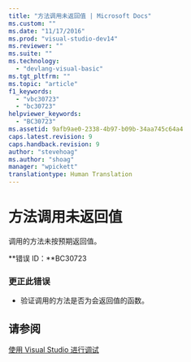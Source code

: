 ```yaml
---
title: "方法调用未返回值 | Microsoft Docs"
ms.custom: ""
ms.date: "11/17/2016"
ms.prod: "visual-studio-dev14"
ms.reviewer: ""
ms.suite: ""
ms.technology: 
  - "devlang-visual-basic"
ms.tgt_pltfrm: ""
ms.topic: "article"
f1_keywords: 
  - "vbc30723"
  - "bc30723"
helpviewer_keywords: 
  - "BC30723"
ms.assetid: 9afb9ae0-2338-4b97-b09b-34aa745c64a4
caps.latest.revision: 9
caps.handback.revision: 9
author: "stevehoag"
ms.author: "shoag"
manager: "wpickett"
translationtype: Human Translation
---
```

# 方法调用未返回值
调用的方法未按预期返回值。  
  
 **错误 ID：**BC30723  
  
### 更正此错误  
  
-   验证调用的方法是否为会返回值的函数。  
  
## 请参阅  
 [使用 Visual Studio 进行调试](/visual-studio/debugger/debugging-in-visual-studio)